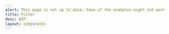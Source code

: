 ```yaml
---
alert: This page is not up to date. Some of the examples might not work as expected.
title: Filter
desc: WIP
layout: components
---
```


<script>
  import Component from "$components/Component.svelte"
</script>
